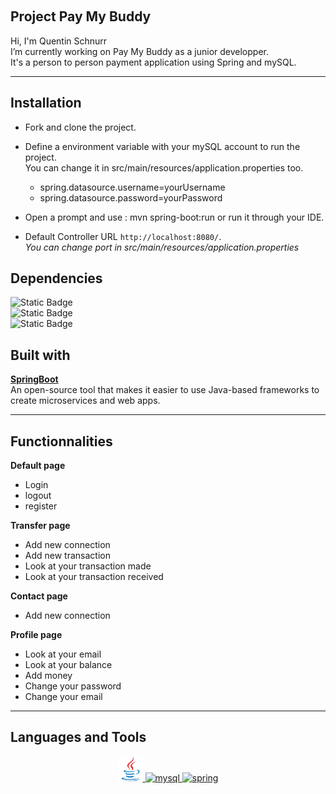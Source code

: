 <p align="center"><a href="https://zupimages.net/viewer.php?id=23/26/hl85.png"><img src="https://zupimages.net/up/23/26/hl85.png" alt="" /></a></p>

## Project Pay My Buddy
Hi, I'm Quentin Schnurr  
I’m currently working on Pay My Buddy as a junior developper.  
It's a person to person payment application using Spring and mySQL.  

---------------------------------------
## Installation

- Fork and clone the project.
- Define a environment variable with your mySQL account to run the project.  
You can change it in src/main/resources/application.properties too. 
    - spring.datasource.username=yourUsername     
    - spring.datasource.password=yourPassword

- Open a prompt and use : mvn spring-boot:run or run it through your IDE.
- Default Controller URL `http://localhost:8080/`.  
*You can change port in src/main/resources/application.properties*


## Dependencies

![Static Badge](https://img.shields.io/badge/Maven-red?link=https%3A%2F%2Fmaven.apache.org%2F)  
![Static Badge](https://img.shields.io/badge/Thymleaf-darkgreen?link=https%3A%2F%2Fwww.thymeleaf.org%2F)  
![Static Badge](https://img.shields.io/badge/Spring_security-green?link=https%3A%2F%2Fspring.io%2Fprojects%2Fspring-security)
 

## Built with

**[SpringBoot](https://spring.io/projects/spring-boot/)**  
An open-source tool that makes it easier to use Java-based frameworks to create microservices and web apps.

---
## Functionnalities 

**Default page**
- Login  
- logout   
- register  
 
**Transfer page**
- Add new connection  
- Add new transaction  
- Look at your transaction made  
- Look at your transaction received  

**Contact page**
- Add new connection  

**Profile page**
- Look at your email   
- Look at your balance  
- Add money  
- Change your password  
- Change your email  
 

---
## Languages and Tools
<p align="center"> <a href="https://www.java.com" target="_blank" rel="noreferrer"> <img src="https://raw.githubusercontent.com/devicons/devicon/master/icons/java/java-original.svg" alt="java" width="40" height="40"/> </a> <a href="https://www.mysql.com/" target="_blank" rel="noreferrer"> <img src="https://upload.wikimedia.org/wikipedia/fr/6/62/MySQL.svg" alt="mysql" width="40" height="40"/> </a> <a href="https://spring.io/" target="_blank" rel="noreferrer"> <img src="https://www.vectorlogo.zone/logos/springio/springio-icon.svg" alt="spring" width="40" height="40"/> </a> </p>
